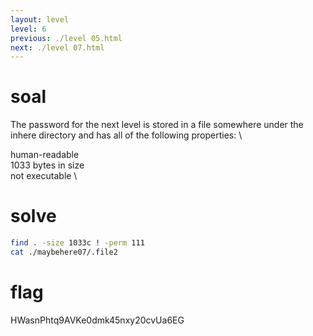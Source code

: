 ```yaml
---
layout: level
level: 6
previous: ./level 05.html
next: ./level 07.html
---
```


# soal
The password for the next level is stored in a file somewhere under the inhere directory and has all of the following properties: \

human-readable \
1033 bytes in size \
not executable \

# solve
```bash
find . -size 1033c ! -perm 111
cat ./maybehere07/.file2
```

# flag
HWasnPhtq9AVKe0dmk45nxy20cvUa6EG